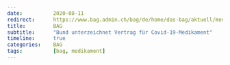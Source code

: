 ```yaml
---
date:          2020-08-11
redirect:      https://www.bag.admin.ch/bag/de/home/das-bag/aktuell/medienmitteilungen.msg-id-80017.html
title:         BAG
subtitle:      "Bund unterzeichnet Vertrag für Covid-19-Medikament"
timeline:      true
categories:    BAG
tags:          [bag, medikament]
---
```

